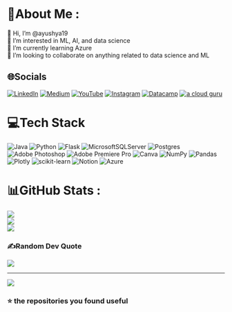 # 💫About Me :
👋 Hi, I’m @ayushya19\
👀 I’m interested in ML, AI, and data science\
🌱 I’m currently learning Azure\
💞️ I’m looking to collaborate on anything related to data science and ML

## 🌐Socials
[![LinkedIn](https://img.shields.io/badge/LinkedIn-%230077B5.svg?logo=linkedin&logoColor=white)](https://linkedin.com/in/karthikbhandary2) [![Medium](https://img.shields.io/badge/Medium-12100E?logo=medium&logoColor=white)](https://medium.com/@karthikbhandary2) [![YouTube](https://img.shields.io/badge/YouTube-%23FF0000.svg?logo=YouTube&logoColor=white)](https://youtube.com/c/KarthikBhandary) [![Instagram](https://img.shields.io/badge/Instagram-ff69b4.svg?logo=Instagram&logoColor=white)](https://www.instagram.com/karthikbhandary2/) [![Datacamp](https://img.shields.io/badge/Datacamp-4AEA0A.svg?logo=Datacamp&logoColor=white)](https://app.datacamp.com/profile/karthikbhandary2) [![a cloud guru](https://img.shields.io/badge/ACloudGuru-0A36EA.svg?logo=acloudguru&logoColor=white)](https://learn.acloud.guru/profile/karthik-bhandary)

# 💻Tech Stack
![Java](https://img.shields.io/badge/java-%23ED8B00.svg?style=for-the-badge&logo=java&logoColor=white) ![Python](https://img.shields.io/badge/python-3670A0?style=for-the-badge&logo=python&logoColor=ffdd54) ![Flask](https://img.shields.io/badge/flask-%23000.svg?style=for-the-badge&logo=flask&logoColor=white) ![MicrosoftSQLServer](https://img.shields.io/badge/Microsoft%20SQL%20Sever-CC2927?style=for-the-badge&logo=microsoft%20sql%20server&logoColor=white) ![Postgres](https://img.shields.io/badge/postgres-%23316192.svg?style=for-the-badge&logo=postgresql&logoColor=white) ![Adobe Photoshop](https://img.shields.io/badge/adobephotoshop-%2331A8FF.svg?style=for-the-badge&logo=adobephotoshop&logoColor=white) ![Adobe Premiere Pro](https://img.shields.io/badge/Adobe%20Premiere%20Pro-9999FF.svg?style=for-the-badge&logo=Adobe%20Premiere%20Pro&logoColor=white) ![Canva](https://img.shields.io/badge/Canva-%2300C4CC.svg?style=for-the-badge&logo=Canva&logoColor=white) ![NumPy](https://img.shields.io/badge/numpy-%23013243.svg?style=for-the-badge&logo=numpy&logoColor=white) ![Pandas](https://img.shields.io/badge/pandas-%23150458.svg?style=for-the-badge&logo=pandas&logoColor=white) ![Plotly](https://img.shields.io/badge/Plotly-%233F4F75.svg?style=for-the-badge&logo=plotly&logoColor=white) ![scikit-learn](https://img.shields.io/badge/scikit--learn-%23F7931E.svg?style=for-the-badge&logo=scikit-learn&logoColor=white) ![Notion](https://img.shields.io/badge/Notion-%23000000.svg?style=for-the-badge&logo=notion&logoColor=white) ![Azure](https://img.shields.io/badge/azure-%23150458.svg?style=for-the-badge&logo=azure&logoColor=white)

# 📊GitHub Stats :
![](https://github-readme-stats.vercel.app/api?username=ayushya19&theme=blue-green&hide_border=false&include_all_commits=false&count_private=false)<br/>
![](https://github-readme-streak-stats.herokuapp.com/?user=ayushya19&theme=blue-green&hide_border=false)<br/>
![](https://github-readme-stats.vercel.app/api/top-langs/?username=ayushya19&theme=blue-green&hide_border=false&include_all_commits=false&count_private=false&layout=compact)

### ✍️Random Dev Quote
![](https://quotes-github-readme.vercel.app/api?type=horizontal&theme=radical)

---
[![](https://visitcount.itsvg.in/api?id=karthikbhandary2&icon=0&color=0)](https://visitcount.itsvg.in)
### ⭐ the repositories you found useful
